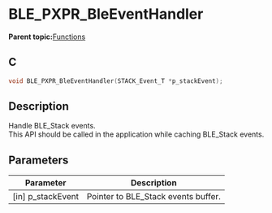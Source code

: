 # BLE\_PXPR\_BleEventHandler

**Parent topic:**[Functions](GUID-7D25C0C3-350E-4930-91C8-09B67ABDCEC3.md)

## C

```c
void BLE_PXPR_BleEventHandler(STACK_Event_T *p_stackEvent);
```

## Description

Handle BLE\_Stack events.<br />This API should be called in the application while caching BLE\_Stack events.

## Parameters

|Parameter|Description|
|---------|-----------|
|\[in\] p\_stackEvent|Pointer to BLE\_Stack events buffer.|

